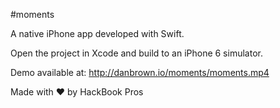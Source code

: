 #moments

A native iPhone app developed with Swift.

Open the project in Xcode and build to an iPhone 6 simulator. 


Demo available at: http://danbrown.io/moments/moments.mp4

Made with ♥ by HackBook Pros
